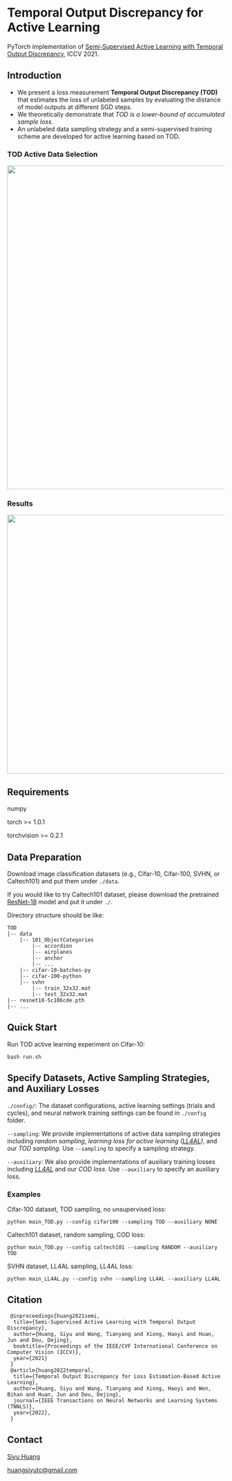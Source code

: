 # Temporal Output Discrepancy for Active Learning
 PyTorch implementation of [Semi-Supervised Active Learning with Temporal Output Discrepancy](https://arxiv.org/abs/2107.14153), ICCV 2021.

## Introduction
 * We present a loss measurement **Temporal Output Discrepancy (TOD)** that estimates the loss of unlabeled samples by evaluating the distance of model outputs at different SGD steps. 
 * We theoretically demonstrate that *TOD is a lower-bound of accumulated sample loss*. 
 * An unlabeled data sampling strategy and a semi-supervised training scheme are developed for active learning based on TOD. 

### TOD Active Data Selection

<p align="center">
<img src="doc/method.png" width="750" />
</p>

### Results

<p align="center">
<img src="doc/result.png" width="600" />
</p>

## Requirements

 numpy
 
 torch >= 1.0.1
 
 torchvision >= 0.2.1

## Data Preparation
 Download image classification datasets (e.g., Cifar-10, Cifar-100, SVHN, or Caltech101) and put them under `./data`.
 
 If you would like to try Caltech101 dataset, please download the pretrained [ResNet-18](https://download.pytorch.org/models/resnet18-5c106cde.pth) model and put it under `./`. 
 
 Directory structure should be like:
 ```
 TOD
 |-- data
     |-- 101_ObjectCategories
         |-- accordion
         |-- airplanes
         |-- anchor
         |-- ...
     |-- cifar-10-batches-py
     |-- cifar-100-python
     |-- svhn
         |-- train_32x32.mat
         |-- test_32x32.mat
 |-- resnet18-5c106cde.pth
 |-- ...
 ```
 

## Quick Start
 Run TOD active learning experiment on Cifar-10:
 ```
 bash run.sh
 ```
 
## Specify Datasets, Active Sampling Strategies, and Auxiliary Losses
 `./config/`: The dataset configurations, active learning settings (trials and cycles), and neural network training settings can be found in `./config` folder. 
 
 `--sampling`: We provide implementations of active data sampling strategies including *random sampling*, *learning loss for active learning ([LL4AL](https://arxiv.org/abs/1905.03677))*, and our *TOD sampling*. Use `--sampling` to specify a sampling strategy.
 
 `--auxiliary`: We also provide implementations of auxiliary training losses including *[LL4AL](https://arxiv.org/abs/1905.03677)* and our *COD loss*. Use `--auxiliary` to specify an auxiliary loss.
 
 ### Examples
 
 Cifar-100 dataset, TOD sampling, no unsupervised loss:
 ```
 python main_TOD.py --config cifar100 --sampling TOD --auxiliary NONE
 ```
 
 Caltech101 dataset, random sampling, COD loss:
  ```
 python main_TOD.py --config caltech101 --sampling RANDOM --auxiliary TOD
 ```
 
 SVHN dataset, LL4AL sampling, LL4AL loss:
 ```
 python main_LL4AL.py --config svhn --sampling LL4AL --auxiliary LL4AL
 ```

## Citation
```
 @inproceedings{huang2021semi,
  title={Semi-Supervised Active Learning with Temporal Output Discrepancy},
  author={Huang, Siyu and Wang, Tianyang and Xiong, Haoyi and Huan, Jun and Dou, Dejing},
  booktitle={Proceedings of the IEEE/CVF International Conference on Computer Vision (ICCV)},
  year={2021}
 }
 @article{huang2022temporal,
  title={Temporal Output Discrepancy for Loss Estimation-Based Active Learning},
  author={Huang, Siyu and Wang, Tianyang and Xiong, Haoyi and Wen, Bihan and Huan, Jun and Dou, Dejing},
  journal={IEEE Transactions on Neural Networks and Learning Systems (TNNLS)},
  year={2022},
 }
```

## Contact
 [Siyu Huang](https://siyuhuang.github.io/)
 
 <huangsiyutc@gmail.com>
 
